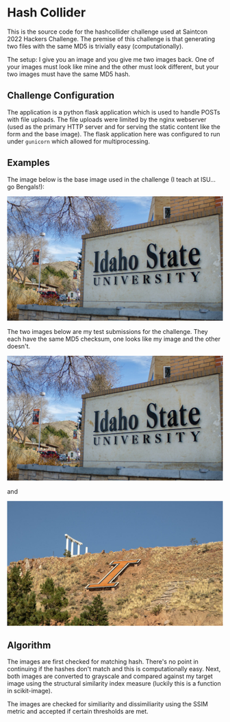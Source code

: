 # Hash Collider

This is the source code for the hashcollider challenge
used at Saintcon 2022 Hackers Challenge. The premise of
this challenge is that generating two files with the
same MD5 is trivially easy (computationally).

The setup: I give you an image and you give me two images
back. One of your images must look like mine and the other
must look different, but your two images must have the same
MD5 hash.

## Challenge Configuration

The application is a python flask application which is used to
handle POSTs with file uploads. The file uploads were limited by
the nginx webserver (used as the primary HTTP server and for serving
the static content like the form and the base image).  The flask
application here was configured to run under `gunicorn` which allowed
for multiprocessing.

## Examples

The image below is the base image used in the challenge (I teach at
ISU... go Bengals!):

![isu sign](app/static/isu.jpg)

The two images below are my test submissions for the challenge. They
each have the same MD5 checksum, one looks like my image and the
other doesn't.

![isu sign](app/static/collision1.jpg)

and

![not isu sign](app/static/collision2.jpg)

## Algorithm

The images are first checked for matching hash. There's no point in
continuing if the hashes don't match and this is computationally easy.
Next, both images are converted to grayscale and compared against my
target image using the structural similarity index measure (luckily
this is a function in scikit-image).

The images are checked for similiarity and dissimiliarity using the
SSIM metric and accepted if certain thresholds are met.
